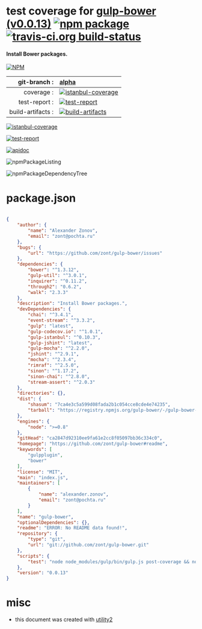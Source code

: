 # test coverage for  [gulp-bower (v0.0.13)](https://github.com/zont/gulp-bower#readme)  [![npm package](https://img.shields.io/npm/v/npmtest-gulp-bower.svg?style=flat-square)](https://www.npmjs.org/package/npmtest-gulp-bower) [![travis-ci.org build-status](https://api.travis-ci.org/npmtest/node-npmtest-gulp-bower.svg)](https://travis-ci.org/npmtest/node-npmtest-gulp-bower)
#### Install Bower packages.

[![NPM](https://nodei.co/npm/gulp-bower.png?downloads=true)](https://www.npmjs.com/package/gulp-bower)

| git-branch : | [alpha](https://github.com/npmtest/node-npmtest-gulp-bower/tree/alpha)|
|--:|:--|
| coverage : | [![istanbul-coverage](https://npmtest.github.io/node-npmtest-gulp-bower/build/coverage.badge.svg)](https://npmtest.github.io/node-npmtest-gulp-bower/build/coverage.html/index.html)|
| test-report : | [![test-report](https://npmtest.github.io/node-npmtest-gulp-bower/build/test-report.badge.svg)](https://npmtest.github.io/node-npmtest-gulp-bower/build/test-report.html)|
| build-artifacts : | [![build-artifacts](https://npmtest.github.io/node-npmtest-gulp-bower/glyphicons_144_folder_open.png)](https://github.com/npmtest/node-npmtest-gulp-bower/tree/gh-pages/build)|

[![istanbul-coverage](https://npmtest.github.io/node-npmtest-gulp-bower/build/screenCapture.buildCustomOrg.browser.coverage.html.png)](https://npmtest.github.io/node-npmtest-gulp-bower/build/coverage.html/index.html)

[![test-report](https://npmtest.github.io/node-npmtest-gulp-bower/build/screenCapture.buildCustomOrg.browser.%252Fhome%252Ftravis%252Fbuild%252Fnpmtest%252Fnode-npmtest-gulp-bower%252Ftmp%252Fbuild%252Ftest-report.html.png)](https://npmtest.github.io/node-npmtest-gulp-bower/build/test-report.html)

[![apidoc](https://npmdoc.github.io/node-npmdoc-gulp-bower/build/screenCapture.buildApidoc.browser.%252Fhome%252Ftravis%252Fbuild%252Fnpmdoc%252Fnode-npmdoc-gulp-bower%252Ftmp%252Fbuild%252Fapidoc.html.png)](https://npmdoc.github.io/node-npmdoc-gulp-bower/build/apidoc.html)

![npmPackageListing](https://npmtest.github.io/node-npmtest-gulp-bower/build/screenCapture.npmPackageListing.svg)

![npmPackageDependencyTree](https://npmtest.github.io/node-npmtest-gulp-bower/build/screenCapture.npmPackageDependencyTree.svg)



# package.json

```json

{
    "author": {
        "name": "Alexander Zonov",
        "email": "zont@pochta.ru"
    },
    "bugs": {
        "url": "https://github.com/zont/gulp-bower/issues"
    },
    "dependencies": {
        "bower": "^1.3.12",
        "gulp-util": "^3.0.1",
        "inquirer": "^0.11.2",
        "through2": "0.6.2",
        "walk": "2.3.3"
    },
    "description": "Install Bower packages.",
    "devDependencies": {
        "chai": "^3.4.1",
        "event-stream": "^3.3.2",
        "gulp": "latest",
        "gulp-codecov.io": "^1.0.1",
        "gulp-istanbul": "^0.10.3",
        "gulp-jshint": "latest",
        "gulp-mocha": "^2.2.0",
        "jshint": "^2.9.1",
        "mocha": "^2.3.4",
        "rimraf": "^2.5.0",
        "sinon": "^1.17.2",
        "sinon-chai": "^2.8.0",
        "stream-assert": "^2.0.3"
    },
    "directories": {},
    "dist": {
        "shasum": "7ca4e3c5a599d08fada2b1c054cce8cde4e74235",
        "tarball": "https://registry.npmjs.org/gulp-bower/-/gulp-bower-0.0.13.tgz"
    },
    "engines": {
        "node": ">=0.8"
    },
    "gitHead": "ca2847d92310ee9fa61e2cc8f05097bb36c334c0",
    "homepage": "https://github.com/zont/gulp-bower#readme",
    "keywords": [
        "gulpplugin",
        "bower"
    ],
    "license": "MIT",
    "main": "index.js",
    "maintainers": [
        {
            "name": "alexander.zonov",
            "email": "zont@pochta.ru"
        }
    ],
    "name": "gulp-bower",
    "optionalDependencies": {},
    "readme": "ERROR: No README data found!",
    "repository": {
        "type": "git",
        "url": "git://github.com/zont/gulp-bower.git"
    },
    "scripts": {
        "test": "node node_modules/gulp/bin/gulp.js post-coverage && node node_modules/gulp/bin/gulp.js lint"
    },
    "version": "0.0.13"
}
```



# misc
- this document was created with [utility2](https://github.com/kaizhu256/node-utility2)
